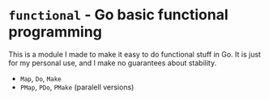 # `functional` - Go basic functional programming
This is a module I made to make it easy to do functional stuff in Go. It is just for my personal use, and I make no guarantees about stability.
- `Map`, `Do`, `Make`
- `PMap`, `PDo`, `PMake` (paralell versions)
